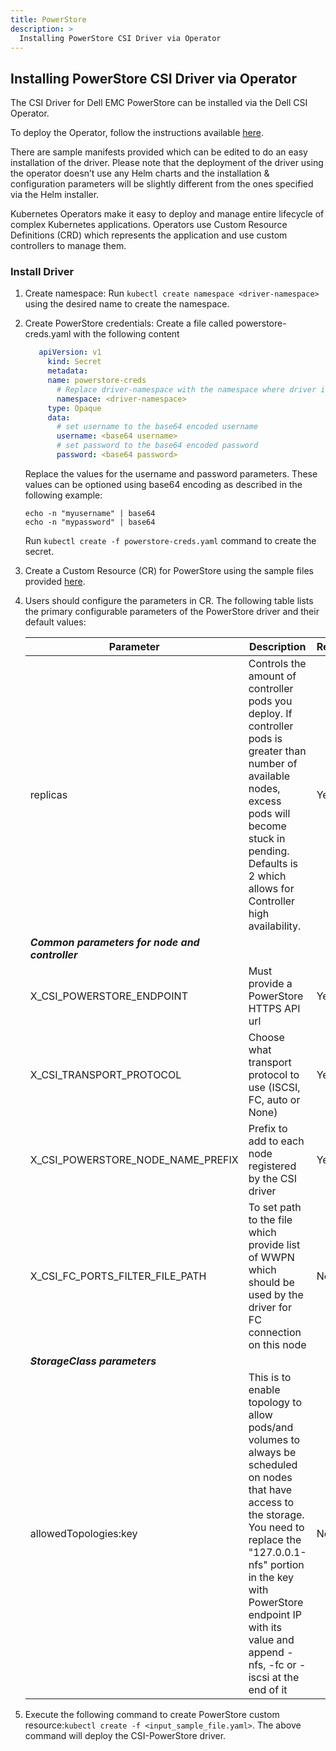 ```yaml
---
title: PowerStore
description: >
  Installing PowerStore CSI Driver via Operator
---
```

## Installing PowerStore CSI Driver via Operator

The CSI Driver for Dell EMC PowerStore can be installed via the Dell CSI Operator.

To deploy the Operator, follow the instructions available [here](../).

There are sample manifests provided which can be edited to do an easy installation of the driver. Please note that the deployment of the driver using the operator doesn’t use any Helm charts and the installation & configuration parameters will be slightly different from the ones specified via the Helm installer.

Kubernetes Operators make it easy to deploy and manage entire lifecycle of complex Kubernetes applications. Operators use Custom Resource Definitions (CRD) which represents the application and use custom controllers to manage them.

### Install Driver

1. Create namespace:
   Run `kubectl create namespace <driver-namespace>` using the desired name to create the namespace.
2. Create PowerStore credentials:
   Create a file called powerstore-creds.yaml with the following content
     ```yaml
        apiVersion: v1
	      kind: Secret
	      metadata:
          name: powerstore-creds
	        # Replace driver-namespace with the namespace where driver is being deployed
	        namespace: <driver-namespace>
	      type: Opaque
	      data:
	        # set username to the base64 encoded username
	        username: <base64 username>
	        # set password to the base64 encoded password
	        password: <base64 password>
     ```
   Replace the values for the username and password parameters. These values can be optioned using base64 encoding as described in the following example:
   ```
   echo -n "myusername" | base64
   echo -n "mypassword" | base64
   ```
   Run `kubectl create -f powerstore-creds.yaml` command to create the secret.
3. Create a Custom Resource (CR) for PowerStore using the sample files provided    [here](https://github.com/dell/dell-csi-operator/tree/master/samples). 
4. Users should configure the parameters in CR. The following table lists the primary configurable parameters of the PowerStore driver and their default values:
   
   | Parameter | Description | Required | Default |
   | --------- | ----------- | -------- |-------- |
   | replicas | Controls the amount of controller pods you deploy. If controller pods is greater than number of available nodes, excess pods will become stuck in pending. Defaults is 2 which allows for Controller high availability. | Yes | 2 |
   | ***Common parameters for node and controller*** |
   | X_CSI_POWERSTORE_ENDPOINT | Must provide a PowerStore HTTPS API url | Yes | https://127.0.0.1/api/rest |
   | X_CSI_TRANSPORT_PROTOCOL | Choose what transport protocol to use (ISCSI, FC, auto or None)	| Yes | auto |
   | X_CSI_POWERSTORE_NODE_NAME_PREFIX | Prefix to add to each node registered by the CSI driver | Yes | "csi-node" 
   | X_CSI_FC_PORTS_FILTER_FILE_PATH | To set path to the file which provide list of WWPN which should be used by the driver for FC connection on this node | No | "/etc/fc-ports-filter" |
   | ***StorageClass parameters***
   | allowedTopologies:key | This is to enable topology to allow pods/and volumes to always be scheduled on nodes that have access to the storage. You need to replace the "127.0.0.1-nfs" portion in the key with PowerStore endpoint IP with its value and append -nfs, -fc or -iscsi at the end of it | No | "127.0.0.1-nfs" | 
5.  Execute the following command to create PowerStore custom resource:`kubectl create -f <input_sample_file.yaml>`. The above command will deploy the CSI-PowerStore driver.
